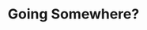 ---
title: Going Somewhere?
excerpt: The story behind NYP Technopreneurship Club's URL shortener.
category: general
url: https://nyptech.vercel.app/blog/going-somewhere
---